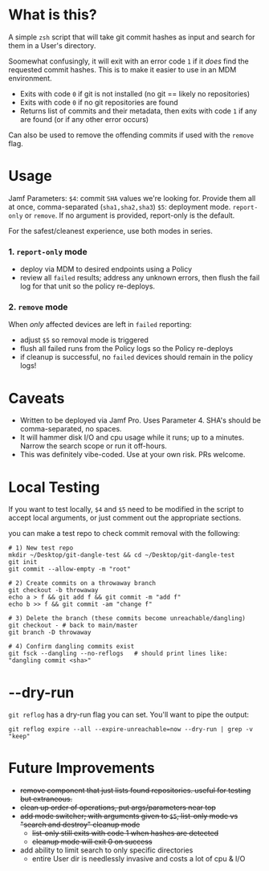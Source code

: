 # What is this? 

A simple `zsh` script that will take git commit hashes as input and search for them in a User's directory. 

Soomewhat confusingly, it will exit with an error code `1` if it _does_ find the requested commit hashes. This is to make it easier to use in an MDM environment.

- Exits with code `0` if git is not installed (no git == likely no repositories)
- Exits with code `0` if no git repositories are found 
- Returns list of commits and their metadata, then exits with code `1` if any are found (or if any other error occurs)

Can also be used to remove the offending commits if used with the `remove` flag.

# Usage

Jamf Parameters:
`$4`: commit `SHA` values we're looking for. Provide them all at once, comma-separated (`sha1,sha2,sha3`)
`$5`: deployment mode. `report-only` or `remove`. If no argument is provided, report-only is the default.

For the safest/cleanest experience, use both modes in series.

### 1. `report-only` mode

- deploy via MDM to desired endpoints using a Policy
- review all `failed` results; address any unknown errors, then flush the fail log for that unit so the policy re-deploys.

### 2. `remove` mode

When _only_ affected devices are left in `failed` reporting:
- adjust `$5` so removal mode is triggered
- flush all failed runs from the Policy logs so the Policy re-deploys
- if cleanup is successful, no `failed` devices should remain in the policy logs!

#  Caveats

- Written to be deployed via Jamf Pro. Uses Parameter 4. SHA's should be comma-separated, no spaces. 
- It will hammer disk I/O and cpu usage while it runs; up to a minutes. Narrow the search scope or run it off-hours.
- This was definitely vibe-coded. Use at your own risk. PRs welcome. 

# Local Testing

If you want to test locally, `$4` and `$5` need to be modified in the script to accept local arguments, or just comment out the appropriate sections. 

you can make a test repo to check commit removal with the following: 

```
# 1) New test repo
mkdir ~/Desktop/git-dangle-test && cd ~/Desktop/git-dangle-test
git init
git commit --allow-empty -m "root"

# 2) Create commits on a throwaway branch
git checkout -b throwaway
echo a > f && git add f && git commit -m "add f"
echo b >> f && git commit -am "change f"

# 3) Delete the branch (these commits become unreachable/dangling)
git checkout - # back to main/master
git branch -D throwaway

# 4) Confirm dangling commits exist
git fsck --dangling --no-reflogs   # should print lines like: "dangling commit <sha>"
```
# --dry-run

`git reflog` has a dry-run flag you can set. You'll want to pipe the output:

`git reflog expire --all --expire-unreachable=now --dry-run | grep -v "keep"`

# Future Improvements

- ~~remove component that just lists found repositories. useful for testing but extraneous.~~
- ~~clean up order of operations, put args/parameters near top~~
- ~~add mode switcher; with arguments given to `$5`, list-only mode vs "search and destroy" cleanup mode~~
  - ~~list-only still exits with code 1 when hashes are detected~~
  - ~~cleanup mode will exit 0 on success~~
- add ability to limit search to only specific directories
  - entire User dir is needlessly invasive and costs a lot of cpu & I/O
